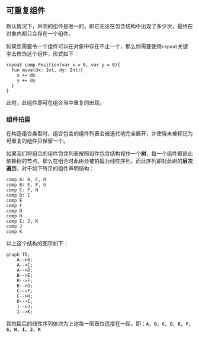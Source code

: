 ## 可重复组件

默认情况下，声明的组件是唯一的，即它无论在包含结构中出现了多少次，最终在对象内都只会存在一个组件。

如果您需要令一个组件可以在对象中存在不止一个，那么你需要使用`repeat`关键字去修饰这个组件，形式如下：

```ecp
repeat comp Position(var x = 0, var y = 0){
  fun move(dx: Int, dy: Int){
    x += dx
    y += dy
  }
}
```

此时，此组件即可在组合当中重复的出现。

### 组件拍扁

在构造组合类型时，组合包含的组件列表会被迭代地完全展开，并使得未被标记为可重复的组件只保留一个。

如果我们将组合的组件包含列表按照组件包含结构视作一个**树**，每一个组件都是此依赖树的节点，那么在组合时此树会被拍扁为线性序列，而此序列即对此树的**层次遍历**，对于如下所示的组件声明结构：

```ecs
comp A: B, C, D
comp B: E, F, G
comp C: F, H
comp D: I
comp E
comp F
comp G
comp H
comp I: J, K
comp J
comp K
```

以上这个结构的图示如下：

```mermaid
graph TD;
    A-->B;
    A-->C;
    A-->D;
    B-->E;
    B-->F;
    B-->G;
    C-->F;
    C-->H;
    D-->I;
    I-->J;
    I-->K;
```

其拍扁后的线性序列依次为上述每一层首位连接在一起，即：**`A, B, C, D, E, F, G, H, I, J, K`**
